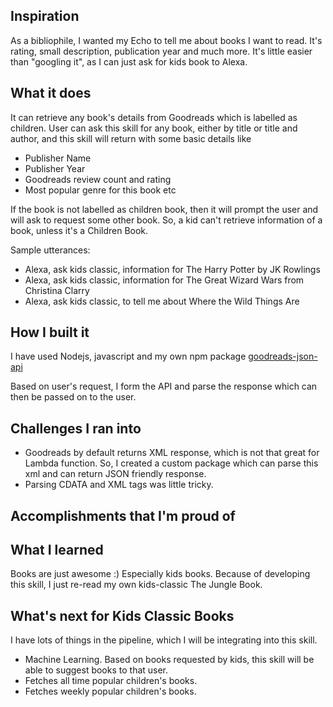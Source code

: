 ## Inspiration

As a bibliophile, I wanted my Echo to tell me about books I want to read. It's rating, small description, publication year and much more. It's little easier than "googling it", as I can just ask for kids book to Alexa.

## What it does

It can retrieve any book's details from Goodreads which is labelled as children. User can ask this skill for any book, either by title or title and author, and this skill will return with some basic details like
- Publisher Name
- Publisher Year
- Goodreads review count and rating
- Most popular genre for this book etc

If the book is not labelled as children book, then it will prompt the user and will ask to request some other book. So, a kid can't retrieve information of a book, unless it's a Children Book.

Sample utterances: 
- Alexa, ask kids classic, information for The Harry Potter by JK Rowlings
- Alexa, ask kids classic, information for The Great Wizard Wars from Christina Clarry
- Alexa, ask kids classic, to tell me about Where the Wild Things Are

## How I built it

I have used Nodejs, javascript and my own npm package [goodreads-json-api](https://www.npmjs.com/package/goodreads-json-api)

Based on user's request, I form the API and parse the response which can then be passed on to the user.

## Challenges I ran into

- Goodreads by default returns XML response, which is not that great for Lambda function. So, I created a custom package which can parse this xml and can return JSON friendly response.
- Parsing CDATA and XML tags was little tricky.

## Accomplishments that I'm proud of

## What I learned

Books are just awesome :)
Especially kids books. Because of developing this skill, I just re-read my own kids-classic The Jungle Book.

## What's next for Kids Classic Books

I have lots of things in the pipeline, which I will be integrating into this skill.

- Machine Learning. Based on books requested by kids, this skill will be able to suggest books to that user.
- Fetches all time popular children's books.
- Fetches weekly popular children's books.